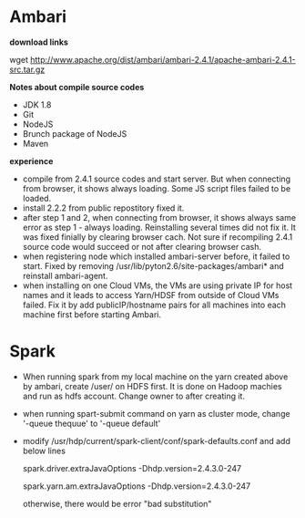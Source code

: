 # Ambari
**download links**

wget http://www.apache.org/dist/ambari/ambari-2.4.1/apache-ambari-2.4.1-src.tar.gz

**Notes about compile source codes**
* JDK 1.8
* Git
* NodeJS
* Brunch package of NodeJS
* Maven

**experience** 
* compile from 2.4.1 source codes and start server. But when connecting from browser, it shows always loading. Some JS script files failed to be loaded. 
* install 2.2.2 from public repostitory fixed it. 
* after step 1 and 2, when connecting from browser, it shows always same error as step 1 - always loading. Reinstalling  several times did not fix it. It was fixed finially by clearing browser cach. Not sure if recompiling 2.4.1 source code would succeed or not after clearing browser cash. 
* when registering node which installed ambari-server before, it failed to start. Fixed by removing /usr/lib/pyton2.6/site-packages/ambari\* and reinstall ambari-agent. 
* when installing on one Cloud VMs, the VMs are using private IP for host names and it leads to access Yarn/HDSF from outside of Cloud VMs failed. Fix it by add publicIP/hostname pairs for all machines into each machine first before starting Ambari.

# Spark
* When running spark from my local machine on the yarn created above by ambari, create /user/<username> on HDFS first. It is done on Hadoop machies and run as hdfs account. Change owner to <username> after creating it.
* when running spart-submit command on yarn as cluster mode, change '-queue thequue' to '-queue default'
* modify /usr/hdp/current/spark-client/conf/spark-defaults.conf and add below lines 

   spark.driver.extraJavaOptions   -Dhdp.version=2.4.3.0-247 
   
   spark.yarn.am.extraJavaOptions 	-Dhdp.version=2.4.3.0-247 
   
   otherwise, there would be error "bad substitution"
   
